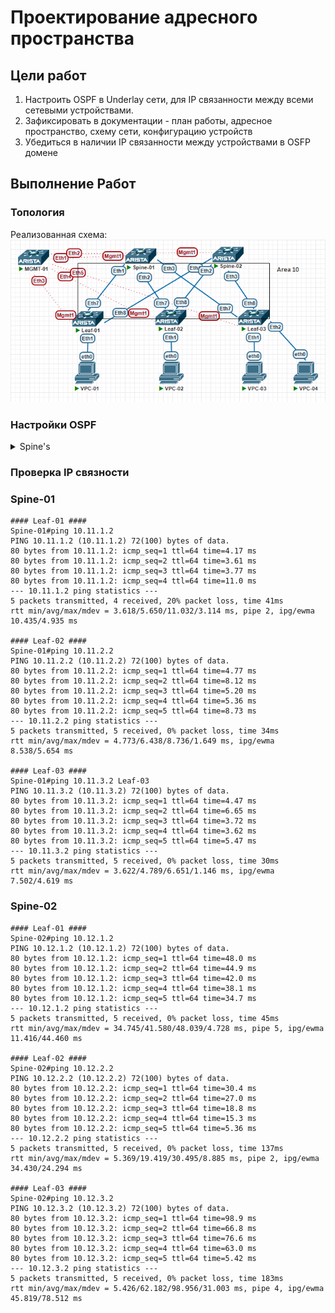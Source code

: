 # Проектирование адресного пространства

## Цели работ

1. Настроить OSPF в Underlay сети, для IP связанности между всеми сетевыми устройствами.
2. Зафиксировать в документации - план работы, адресное пространство, схему сети, конфигурацию устройств
3. Убедиться в наличии IP связанности между устройствами в OSFP домене

## Выполнение Работ

### Топология

Реализованная схема:\
![image](./MyScheme_OSPF.png)

### Настройки OSPF

<details>
<summary>Spine's</summary>
<br>
router ospf 1 <br>
   passive-interface default <br>
   no passive-interface Ethernet1 <br>
   no passive-interface Ethernet2 <br>
   no passive-interface Ethernet3 <br>
   redistribute connected route-map RM_OSPF_OUT <br>
   max-lsa 12000 <br>
<br>
interface Ethernet1 <br>
   description --- Leaf-01 --- <br>
   ip ospf neighbor bfd <br>
   ip ospf network point-to-point <br>
   ip ospf area 0.0.0.10 <br>
<br>
interface Ethernet2 <br>
   description --- Leaf-02 --- <br>
   ip ospf neighbor bfd <br>
   ip ospf network point-to-point <br>
   ip ospf area 0.0.0.10 <br>
<br>
interface Ethernet3 <br>
   description --- Leaf-03 --- <br>
   ip ospf neighbor bfd <br>
   ip ospf network point-to-point <br>
   ip ospf area 0.0.0.10 <br>
<br>
route-map RM_OSPF_OUT permit 1 <br>
   match ip address prefix-list PL_OSPF_OUT <br>
<br>
ip prefix-list PL_OSPF_OUT seq 10 permit 10.1X.255.1/32<br>
Где X номер Spine коммутатора в схеме <br>
</details>

### Проверка IP связности

### Spine-01

``` Spine-01
#### Leaf-01 ####
Spine-01#ping 10.11.1.2
PING 10.11.1.2 (10.11.1.2) 72(100) bytes of data.
80 bytes from 10.11.1.2: icmp_seq=1 ttl=64 time=4.17 ms
80 bytes from 10.11.1.2: icmp_seq=2 ttl=64 time=3.61 ms
80 bytes from 10.11.1.2: icmp_seq=3 ttl=64 time=3.77 ms
80 bytes from 10.11.1.2: icmp_seq=4 ttl=64 time=11.0 ms
--- 10.11.1.2 ping statistics ---
5 packets transmitted, 4 received, 20% packet loss, time 41ms
rtt min/avg/max/mdev = 3.618/5.650/11.032/3.114 ms, pipe 2, ipg/ewma 10.435/4.935 ms

#### Leaf-02 ####
Spine-01#ping 10.11.2.2 
PING 10.11.2.2 (10.11.2.2) 72(100) bytes of data.
80 bytes from 10.11.2.2: icmp_seq=1 ttl=64 time=4.77 ms
80 bytes from 10.11.2.2: icmp_seq=2 ttl=64 time=8.12 ms
80 bytes from 10.11.2.2: icmp_seq=3 ttl=64 time=5.20 ms
80 bytes from 10.11.2.2: icmp_seq=4 ttl=64 time=5.36 ms
80 bytes from 10.11.2.2: icmp_seq=5 ttl=64 time=8.73 ms
--- 10.11.2.2 ping statistics ---
5 packets transmitted, 5 received, 0% packet loss, time 34ms
rtt min/avg/max/mdev = 4.773/6.438/8.736/1.649 ms, ipg/ewma 8.538/5.654 ms

#### Leaf-03 ####
Spine-01#ping 10.11.3.2 Leaf-03
PING 10.11.3.2 (10.11.3.2) 72(100) bytes of data.
80 bytes from 10.11.3.2: icmp_seq=1 ttl=64 time=4.47 ms
80 bytes from 10.11.3.2: icmp_seq=2 ttl=64 time=6.65 ms
80 bytes from 10.11.3.2: icmp_seq=3 ttl=64 time=3.72 ms
80 bytes from 10.11.3.2: icmp_seq=4 ttl=64 time=3.62 ms
80 bytes from 10.11.3.2: icmp_seq=5 ttl=64 time=5.47 ms
--- 10.11.3.2 ping statistics ---
5 packets transmitted, 5 received, 0% packet loss, time 30ms
rtt min/avg/max/mdev = 3.622/4.789/6.651/1.146 ms, ipg/ewma 7.502/4.619 ms
```

### Spine-02

``` Spine-02
#### Leaf-01 ####
Spine-02#ping 10.12.1.2
PING 10.12.1.2 (10.12.1.2) 72(100) bytes of data.
80 bytes from 10.12.1.2: icmp_seq=1 ttl=64 time=48.0 ms
80 bytes from 10.12.1.2: icmp_seq=2 ttl=64 time=44.9 ms
80 bytes from 10.12.1.2: icmp_seq=3 ttl=64 time=42.0 ms
80 bytes from 10.12.1.2: icmp_seq=4 ttl=64 time=38.1 ms
80 bytes from 10.12.1.2: icmp_seq=5 ttl=64 time=34.7 ms
--- 10.12.1.2 ping statistics ---
5 packets transmitted, 5 received, 0% packet loss, time 45ms
rtt min/avg/max/mdev = 34.745/41.580/48.039/4.728 ms, pipe 5, ipg/ewma 11.416/44.460 ms

#### Leaf-02 ####
Spine-02#ping 10.12.2.2
PING 10.12.2.2 (10.12.2.2) 72(100) bytes of data.
80 bytes from 10.12.2.2: icmp_seq=1 ttl=64 time=30.4 ms
80 bytes from 10.12.2.2: icmp_seq=2 ttl=64 time=27.0 ms
80 bytes from 10.12.2.2: icmp_seq=3 ttl=64 time=18.8 ms
80 bytes from 10.12.2.2: icmp_seq=4 ttl=64 time=15.3 ms
80 bytes from 10.12.2.2: icmp_seq=5 ttl=64 time=5.36 ms
--- 10.12.2.2 ping statistics ---
5 packets transmitted, 5 received, 0% packet loss, time 137ms
rtt min/avg/max/mdev = 5.369/19.419/30.495/8.885 ms, pipe 2, ipg/ewma 34.430/24.294 ms

#### Leaf-03 ####
Spine-02#ping 10.12.3.2
PING 10.12.3.2 (10.12.3.2) 72(100) bytes of data.
80 bytes from 10.12.3.2: icmp_seq=1 ttl=64 time=98.9 ms
80 bytes from 10.12.3.2: icmp_seq=2 ttl=64 time=66.8 ms
80 bytes from 10.12.3.2: icmp_seq=3 ttl=64 time=76.6 ms
80 bytes from 10.12.3.2: icmp_seq=4 ttl=64 time=63.0 ms
80 bytes from 10.12.3.2: icmp_seq=5 ttl=64 time=5.42 ms
--- 10.12.3.2 ping statistics ---
5 packets transmitted, 5 received, 0% packet loss, time 183ms
rtt min/avg/max/mdev = 5.426/62.182/98.956/31.003 ms, pipe 4, ipg/ewma 45.819/78.512 ms
```
